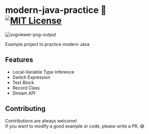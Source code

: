 # modern-java-practice 🚀[![MIT License](https://img.shields.io/badge/License-MIT-green.svg)](https://choosealicense.com/licenses/mit/)
![svgviewer-png-output](https://github.com/DongJu-Na/modern-java-practice/assets/79893048/beb13885-e17a-45e8-8615-04710d933f0d)


Example project to practice modern Java

## Features

- Local-Variable Type Inference
- Switch Expression
- Text Block
- Record Class
- Stream API

## Contributing

Contributions are always welcome!<br/>
If you want to modify a good example or code, please write a PR. 😅
